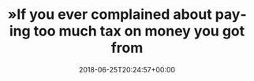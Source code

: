 ---
retweeted: false
source: <a href="http://www.samruston.co.uk" rel="nofollow">Flamingo for Android</a>
entities:
  hashtags: []
  symbols: []
  user_mentions: []
  urls:
  - url: https://t.co/ND6GG9KTMb
    expanded_url: http://existentialcomics.com/comic/243
    display_url: existentialcomics.com/comic/243
    indices:
    - '91'
    - '114'
display_text_range:
- '0'
- '114'
favorite_count: '2'
id_str: '1011344516031418369'
truncated: false
retweet_count: '2'
id: '1011344516031418369'
possibly_sensitive: false
created_at: Mon Jun 25 20:24:57 +0000 2018
favorited: false
full_text: "»If you ever complained about paying too much tax on money you got from
  extracting rent…«"
lang: en
quote_url: http://existentialcomics.com/comic/243
tags:
- pesos/twitter
date: '2018-06-25T20:24:57+00:00'
src: https://twitter.com/bascht/status/1011344516031418369
original_url: https://twitter.com/bascht/status/1011344516031418369
type: twitter_tweet
text: "»If you ever complained about paying too much tax on money you got from extracting
  rent…«"
title: "»If you ever complained about paying too much tax on money you got from"

---